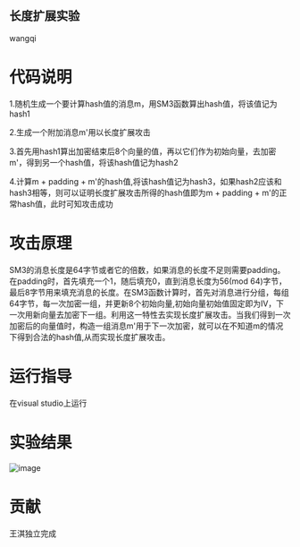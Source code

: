 ## 长度扩展实验
wangqi
# 代码说明
1.随机生成一个要计算hash值的消息m，用SM3函数算出hash值，将该值记为hash1

2.生成一个附加消息m'用以长度扩展攻击

3.首先用hash1算出加密结束后8个向量的值，再以它们作为初始向量，去加密m'，得到另一个hash值，将该hash值记为hash2

4.计算m + padding + m'的hash值,将该hash值记为hash3，如果hash2应该和hash3相等，则可以证明长度扩展攻击所得的hash值即为m + padding + m'的正常hash值，此时可知攻击成功
# 攻击原理
SM3的消息长度是64字节或者它的倍数，如果消息的长度不足则需要padding。在padding时，首先填充一个1，随后填充0，直到消息长度为56(mod 64)字节，最后8字节用来填充消息的长度。在SM3函数计算时，首先对消息进行分组，每组64字节，每一次加密一组，并更新8个初始向量,初始向量初始值固定即为IV，下一次用新向量去加密下一组。利用这一特性去实现长度扩展攻击。当我们得到一次加密后的向量值时，构造一组消息m'用于下一次加密，就可以在不知道m的情况下得到合法的hash值,从而实现长度扩展攻击。
# 运行指导
在visual studio上运行
# 实验结果
![image](https://user-images.githubusercontent.com/105595347/179118699-dd4a88f5-739f-4445-a5b8-bb5fd9743a15.png)
# 贡献
王淇独立完成
